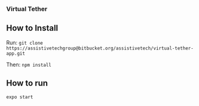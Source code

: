 ### Virtual Tether

## How to Install
Run:
`git clone https://assistivetechgroup@bitbucket.org/assistivetech/virtual-tether-app.git`

Then:
`npm install`

## How to run
`expo start`
